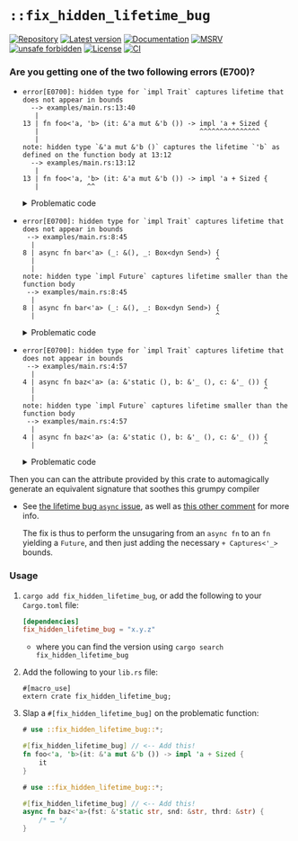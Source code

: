 # `::fix_hidden_lifetime_bug`

[![Repository](https://img.shields.io/badge/repository-GitHub-brightgreen.svg)](
https://github.com/danielhenrymantilla/fix_hidden_lifetime_bug.rs)
[![Latest version](https://img.shields.io/crates/v/fix_hidden_lifetime_bug.svg)](
https://crates.io/crates/fix_hidden_lifetime_bug)
[![Documentation](https://docs.rs/fix_hidden_lifetime_bug/badge.svg)](
https://docs.rs/fix_hidden_lifetime_bug)
[![MSRV](https://img.shields.io/badge/MSRV-1.39.0-white)](
https://gist.github.com/danielhenrymantilla/8e5b721b3929084562f8f65668920c33)
[![unsafe forbidden](https://img.shields.io/badge/unsafe-forbidden-success.svg)](
https://github.com/rust-secure-code/safety-dance/)
[![License](https://img.shields.io/crates/l/fix_hidden_lifetime_bug.svg)](
https://github.com/danielhenrymantilla/fix_hidden_lifetime_bug.rs/blob/master/LICENSE-ZLIB)
[![CI](https://github.com/danielhenrymantilla/fix_hidden_lifetime_bug.rs/workflows/CI/badge.svg)](
https://github.com/danielhenrymantilla/fix_hidden_lifetime_bug.rs/actions)

### Are you getting one of the two following errors (E700)?

  - ```rust,ignore
    error[E0700]: hidden type for `impl Trait` captures lifetime that does not appear in bounds
      --> examples/main.rs:13:40
       |
    13 | fn foo<'a, 'b> (it: &'a mut &'b ()) -> impl 'a + Sized {
       |                                        ^^^^^^^^^^^^^^^
       |
    note: hidden type `&'a mut &'b ()` captures the lifetime `'b` as defined on the function body at 13:12
      --> examples/main.rs:13:12
       |
    13 | fn foo<'a, 'b> (it: &'a mut &'b ()) -> impl 'a + Sized {
       |            ^^
    ```

    <details><summary>Problematic code</summary>

    ```rust,compile_fail
    fn foo<'a, 'b> (it: &'a mut &'b ()) -> impl 'a + Sized {
        it
    }
    ```

    </details>

  - ```rust,ignore
    error[E0700]: hidden type for `impl Trait` captures lifetime that does not appear in bounds
     --> examples/main.rs:8:45
      |
    8 | async fn bar<'a> (_: &(), _: Box<dyn Send>) {
      |                                             ^
      |
    note: hidden type `impl Future` captures lifetime smaller than the function body
     --> examples/main.rs:8:45
      |
    8 | async fn bar<'a> (_: &(), _: Box<dyn Send>) {
      |                                             ^
    ```

    <details><summary>Problematic code</summary>

    ```rust,compile_fail
    async fn bar<'a> (_: &(), _: Box<dyn Send>) {
        /* … */
    }
    ```

    </details>

  - ```rust,ignore
    error[E0700]: hidden type for `impl Trait` captures lifetime that does not appear in bounds
     --> examples/main.rs:4:57
      |
    4 | async fn baz<'a> (a: &'static (), b: &'_ (), c: &'_ ()) {
      |                                                         ^
      |
    note: hidden type `impl Future` captures lifetime smaller than the function body
     --> examples/main.rs:4:57
      |
    4 | async fn baz<'a> (a: &'static (), b: &'_ (), c: &'_ ()) {
      |                                                         ^
    ```

    <details><summary>Problematic code</summary>

    ```rust,compile_fail
    async fn baz<'a> (a: &'static (), b: &'_ (), c: &'_ ()) {
        /* … */
    }
    ```

    </details>

Then you can can the attribute provided by this crate to automagically generate
an equivalent signature that soothes this grumpy compiler

  - See [the lifetime bug `async` issue], as well as [this other comment](
    https://github.com/rust-lang/rust/issues/34511#issuecomment-373423999) for
    more info.

    The fix is thus to perform the unsugaring from an `async fn` to an `fn`
    yielding a `Future`, and then just adding the necessary `+ Captures<'_>`
    bounds.

[the lifetime bug `async` issue]: https://github.com/rust-lang/rust/issues/63033

### Usage

 1. `cargo add fix_hidden_lifetime_bug`, or add the following to your `Cargo.toml` file:

    ```toml
    [dependencies]
    fix_hidden_lifetime_bug = "x.y.z"
    ```

      - where you can find the version using `cargo search fix_hidden_lifetime_bug`

 1. Add the following to your `lib.rs` file:

    ```rust,ignore
    #[macro_use]
    extern crate fix_hidden_lifetime_bug;
    ```

 1. Slap a `#[fix_hidden_lifetime_bug]` on the problematic function:

    ```rust
    # use ::fix_hidden_lifetime_bug::*;

    #[fix_hidden_lifetime_bug] // <-- Add this!
    fn foo<'a, 'b>(it: &'a mut &'b ()) -> impl 'a + Sized {
        it
    }
    ```

    ```rust
    # use ::fix_hidden_lifetime_bug::*;

    #[fix_hidden_lifetime_bug] // <-- Add this!
    async fn baz<'a>(fst: &'static str, snd: &str, thrd: &str) {
        /* … */
    }
    ```
